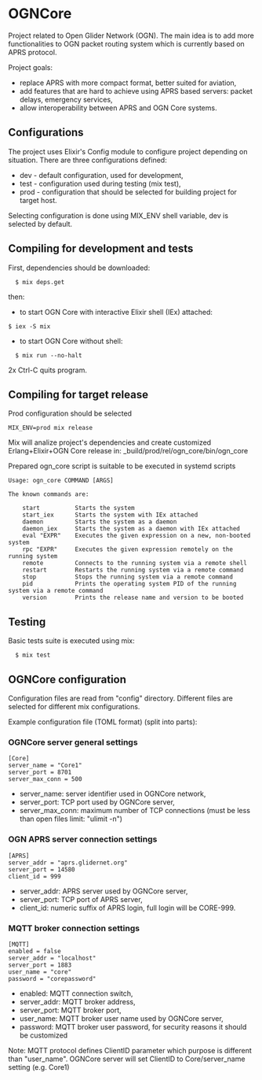# OGNCore

Project related to Open Glider Network (OGN).
The main idea is to add more functionalities to OGN packet routing system which is currently based on APRS protocol.

Project goals:
- replace APRS with more compact format, better suited for aviation,
- add features that are hard to achieve using APRS based servers: packet delays, emergency services,
- allow interoperability between APRS and OGN Core systems.

## Configurations

The project uses Elixir's Config module to configure project depending on situation. There are three configurations defined:
* dev - default configuration, used for development,
* test - configuration used during testing (mix test),
* prod - configuration that should be selected for building project for target host.

Selecting configuration is done using MIX_ENV shell variable, dev is selected by default.

## Compiling for development and tests

First, dependencies should be downloaded:
```
  $ mix deps.get
```

then:
* to start OGN Core with interactive Elixir shell (IEx) attached:
```
$ iex -S mix
```
* to start OGN Core without shell:
```
  $ mix run --no-halt
```
2x Ctrl-C quits program.

## Compiling for target release

Prod configuration should be selected

```
MIX_ENV=prod mix release
```
Mix will analize project's dependencies and create customized Erlang+Elixir+OGN Core release in:
 _build/prod/rel/ogn_core/bin/ogn_core

Prepared ogn_core script is suitable to be executed in systemd scripts

```
Usage: ogn_core COMMAND [ARGS]

The known commands are:

    start          Starts the system
    start_iex      Starts the system with IEx attached
    daemon         Starts the system as a daemon
    daemon_iex     Starts the system as a daemon with IEx attached
    eval "EXPR"    Executes the given expression on a new, non-booted system
    rpc "EXPR"     Executes the given expression remotely on the running system
    remote         Connects to the running system via a remote shell
    restart        Restarts the running system via a remote command
    stop           Stops the running system via a remote command
    pid            Prints the operating system PID of the running system via a remote command
    version        Prints the release name and version to be booted
```
## Testing

Basic tests suite is executed using mix:

```
  $ mix test
```

## OGNCore configuration
Configuration files are read from "config" directory.
Different files are selected for different mix configurations.

Example configuration file (TOML format) (split into parts):

### OGNCore server general settings

```
[Core]
server_name = "Core1"
server_port = 8701
server_max_conn = 500
```

- server_name: server identifier used in OGNCore network,
- server_port: TCP port used by OGNCore server,
- server_max_conn: maximum number of TCP connections (must be less than open files limit: "ulimit -n")

### OGN APRS server connection settings
```
[APRS]
server_addr = "aprs.glidernet.org"
server_port = 14580
client_id = 999
```

- server_addr: APRS server used by OGNCore server,
- server_port: TCP port of APRS server,
- client_id: numeric suffix of APRS login, full login will be CORE-999. 

### MQTT broker connection settings

```
[MQTT]
enabled = false
server_addr = "localhost"
server_port = 1883
user_name = "core"
password = "corepassword"
```

- enabled: MQTT connection switch,
- server_addr: MQTT broker address,
- server_port: MQTT broker port,
- user_name: MQTT broker user name used by OGNCore server,
- password: MQTT broker user password, for security reasons it should be customized

Note: MQTT protocol defines ClientID parameter which purpose is different than "user_name". OGNCore server will set ClientID to Core/server_name setting (e.g. Core1)
